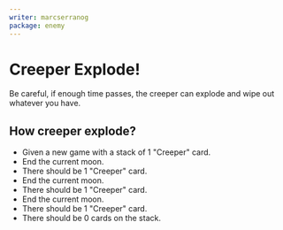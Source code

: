 ```yaml
---
writer: marcserranog
package: enemy
---
```


# Creeper Explode!

Be careful, if enough time passes, 
the creeper can explode and wipe out whatever you have.

## How creeper explode?

 * Given a new game with a stack of 1 "Creeper" card.
 * End the current moon.
 * There should be 1 "Creeper" card.
 * End the current moon.
 * There should be 1 "Creeper" card.
 * End the current moon.
 * There should be 1 "Creeper" card.
 * There should be 0 cards on the stack. 
